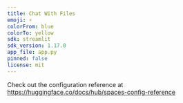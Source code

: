 ```yaml
---
title: Chat With Files
emoji: ⚡
colorFrom: blue
colorTo: yellow
sdk: streamlit
sdk_version: 1.17.0
app_file: app.py
pinned: false
license: mit
---
```


Check out the configuration reference at https://huggingface.co/docs/hub/spaces-config-reference
